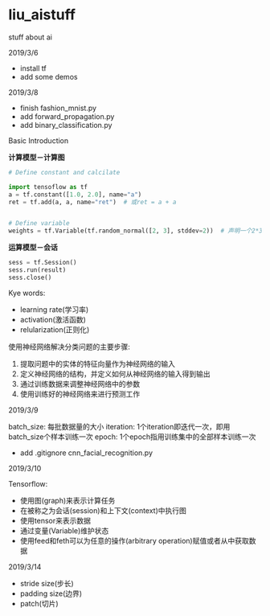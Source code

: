 # liu_aistuff
stuff about ai

2019/3/6
- install tf
- add some demos

2019/3/8
- finish fashion_mnist.py
- add forward_propagation.py
- add binary_classification.py


Basic Introduction

**计算模型－计算图**

```python
# Define constant and calcilate

import tensoflow as tf
a = tf.constant([1.0, 2.0], name="a")
ret = tf.add(a, a, name="ret")  # 或ret = a + a


# Define variable
weights = tf.Variable(tf.random_normal([2, 3], stddev=2))  # 声明一个2*3的矩阵变量,矩阵中的元素是均值为0，标准差为2的随机数
```

**运算模型－会话**

```python
sess = tf.Session()
sess.run(result)
sess.close()
```

Kye words:

- learning rate(学习率)
- activation(激活函数)
- relularization(正则化)


使用神经网络解决分类问题的主要步骤:

1. 提取问题中的实体的特征向量作为神经网络的输入
2. 定义神经网络的结构，并定义如何从神经网络的输入得到输出
3. 通过训练数据来调整神经网络中的参数
4. 使用训练好的神经网络来进行预测工作

2019/3/9

batch_size: 每批数据量的大小
iteration: 1个iteration即迭代一次，即用batch_size个样本训练一次
epoch: 1个epoch指用训练集中的全部样本训练一次

- add .gitignore cnn_facial_recognition.py

2019/3/10

Tensorflow:

- 使用图(graph)来表示计算任务
- 在被称之为会话(session)和上下文(context)中执行图
- 使用tensor来表示数据
- 通过变量(Variable)维护状态
- 使用feed和feth可以为任意的操作(arbitrary operation)赋值或者从中获取数据

2019/3/14

- stride size(步长)
- padding size(边界)
- patch(切片)
